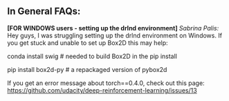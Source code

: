 ## In General FAQs: 

**[FOR WINDOWS users - setting up the drlnd environment]**
*Sabrina Palis:* Hey guys, I was struggling setting up the drlnd environment on Windows. 
If you get stuck and unable to set up Box2D this may help:

conda install swig # needed to build Box2D in the pip install

pip install box2d-py # a repackaged version of pybox2d

If you get an error message about torch==0.4.0, check out this page:
https://github.com/udacity/deep-reinforcement-learning/issues/13

